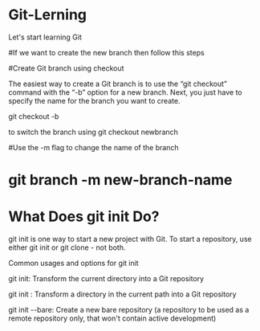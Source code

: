 # Git-Lerning
Let's start learning Git

#If we want to create the new branch then follow this steps

#Create Git branch using checkout

The easiest way to create a Git branch is to use the “git checkout” command with the “-b” option for a new branch. Next, you just have to specify the name for the branch you want to create.

git checkout -b <branch-name>

to switch the branch using  git checkout newbranch

#Use the -m flag to change the name of the branch

 # git branch -m new-branch-name

# What Does git init Do?

git init is one way to start a new project with Git. To start a repository, use either git init or git clone - not both.

Common usages and options for git init

git init: Transform the current directory into a Git repository

git init <directory>: Transform a directory in the current path into a Git repository

git init --bare: Create a new bare repository (a repository to be used as a remote repository only, that won't contain active development)